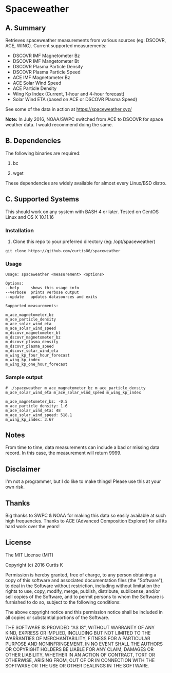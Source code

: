 # Spaceweather

## A. Summary

Retrieves spaceweather measurements from various sources (eg: DSCOVR, ACE, WING). Current supported measurements:

- DSCOVR IMF Magnetometer Bz
- DSCOVR IMF Mangetometer Bt
- DSCOVR Plasma Particle Density
- DSCOVR Plasma Particle Speed
- ACE IMF Magnetometer Bz
- ACE Solar Wind Speed
- ACE Particle Density
- Wing Kp Index (Current, 1-hour and 4-hour forecast)
- Solar Wind ETA (based on ACE or DSCOVR Plasma Speed)

See some of the data in action at https://spaceweather.xyz/

**Note:** In July 2016, NOAA/SWPC switched from ACE to DSCOVR for space weather data. I would recommend doing the same.

## B. Dependencies

The following binaries are required:

1) bc

2) wget

These dependencies are widely available for almost every Linux/BSD distro.

## C. Supported Systems

This should work on any system with BASH 4 or later. Tested on CentOS Linux and OS X 10.11.16

### Installation

1. Clone this repo to your preferred directory (eg: /opt/spaceweather)

  `git clone https://github.com/curtis86/spaceweather`


### Usage

```
Usage: spaceweather <measurement> <options>

Options:
--help     shows this usage info
--verbose  prints verbose output
--update   updates datasources and exits

Supported measurements:

m_ace_magnetometer_bz
m_ace_particle_density
m_ace_solar_wind_eta
m_ace_solar_wind_speed
m_dscovr_magnetometer_bt
m_dscovr_magnetometer_bz
m_dscovr_plasma_density
m_dscovr_plasma_speed
m_dscovr_solar_wind_eta
m_wing_kp_four_hour_forecast
m_wing_kp_index
m_wing_kp_one_hour_forecast
```

### Sample output

```
# ./spaceweather m_ace_magnetometer_bz m_ace_particle_density m_ace_solar_wind_eta m_ace_solar_wind_speed m_wing_kp_index

m_ace_magnetometer_bz: -0.5
m_ace_particle_density: 1.6
m_ace_solar_wind_eta: 48
m_ace_solar_wind_speed: 518.1
m_wing_kp_index: 3.67
```

## Notes

From time to time, data measurements can include a bad or missing data record. In this case, the measurement will return 9999.

## Disclaimer

I'm not a programmer, but I do like to make things! Please use this at your own risk.

## Thanks

Big thanks to SWPC & NOAA for making this data so easily available at such high frequencies. Thanks to ACE (Advanced Composition Explorer) for all its hard work over the years!

## License

The MIT License (MIT)

Copyright (c) 2016 Curtis K

Permission is hereby granted, free of charge, to any person obtaining a copy of this software and associated documentation files (the "Software"), to deal in the Software without restriction, including without limitation the rights to use, copy, modify, merge, publish, distribute, sublicense, and/or sell copies of the Software, and to permit persons to whom the Software is furnished to do so, subject to the following conditions:

The above copyright notice and this permission notice shall be included in all copies or substantial portions of the Software.

THE SOFTWARE IS PROVIDED "AS IS", WITHOUT WARRANTY OF ANY KIND, EXPRESS OR IMPLIED, INCLUDING BUT NOT LIMITED TO THE WARRANTIES OF MERCHANTABILITY, FITNESS FOR A PARTICULAR PURPOSE AND NONINFRINGEMENT. IN NO EVENT SHALL THE AUTHORS OR COPYRIGHT HOLDERS BE LIABLE FOR ANY CLAIM, DAMAGES OR OTHER LIABILITY, WHETHER IN AN ACTION OF CONTRACT, TORT OR OTHERWISE, ARISING FROM, OUT OF OR IN CONNECTION WITH THE SOFTWARE OR THE USE OR OTHER DEALINGS IN THE SOFTWARE.

